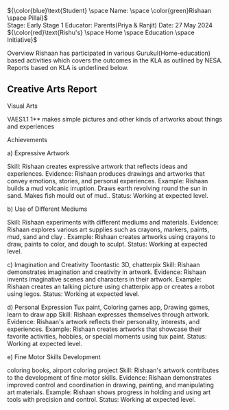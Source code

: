 ${\color{blue}\text{Student} \space Name: \space \color{green}Rishaan \space Pillai}$<br>
Stage: Early Stage 1
Educator: Parents(Priya & Ranjit)
Date: 27 May 2024
${\color{red}\text{Rishu's} \space Home \space Education \space Initiative}$


Overview
Rishaan has participated in various Gurukul(Home-education) based activities which covers the outcomes in the KLA as outlined by NESA. Reports based on KLA is underlined below.

Creative Arts Report
------------------

Visual Arts 
  
VAES1.1
1** makes simple pictures and other kinds of artworks about things and experiences

Achievements

a) Expressive Artwork

Skill: Rishaan creates expressive artwork that reflects ideas and experiences.
Evidence: Rishaan produces drawings and artworks that convey emotions, stories, and personal experiences.
Example: Rishaan builds a mud volcanic irruption. Draws earth revolving round the sun in sand. Makes fish mould out of mud..
Status: Working at expected level.

b) Use of Different Mediums

Skill: Rishaan experiments with different mediums and materials.
Evidence: Rishaan explores various art supplies such as crayons, markers, paints, mud, sand and clay .
Example: Rishaan creates artworks using crayons to draw, paints to color, and dough to sculpt.
Status: Working at expected level.

c) Imagination and Creativity
Toontastic 3D, chatterpix
Skill: Rishaan demonstrates imagination and creativity in artwork.
Evidence: Rishaan invents imaginative scenes and characters in their artwork.
Example: Rishaan creates an talking picture using chatterpix app or creates a robot using legos.
Status: Working at expected level.

d) Personal Expression
Tux paint, Coloring games app, Drawing games, learn to draw app
Skill: Rishaan expresses themselves through artwork.
Evidence: Rishaan's artwork reflects their personality, interests, and experiences.
Example: Rishaan creates artworks that showcase their favorite activities, hobbies, or special moments using tux paint.
Status: Working at expected level.

e) Fine Motor Skills Development

coloring books, airport coloring project 
Skill: Rishaan's artwork contributes to the development of fine motor skills.
Evidence: Rishaan demonstrates improved control and coordination in drawing, painting, and manipulating art materials.
Example: Rishaan shows progress in holding and using art tools with precision and control.
Status: Working at expected level.
